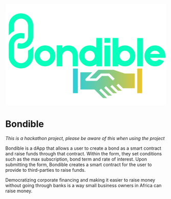 ![logo](./logo.png)

# Bondible
*This is a hackathon project, please be aware of this when using the project*

Bondible is a dApp that allows a user to create a bond as a smart contract and raise funds through that contract. Within the form, they set conditions such as the max subscription, bond term and rate of interest. Upon submitting the form, Bondible creates a smart contract for the user to provide to third-parties to raise funds. 

Democratizing corporate financing and making it easier to raise money without going through banks is a way small business owners in Africa can raise money. 